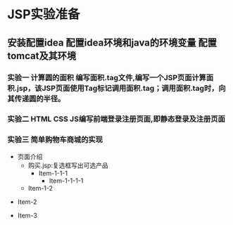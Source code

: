 # JSP实验准备

## 安装配置idea 配置idea环境和java的环境变量 配置tomcat及其环境

### 实验一 计算圆的面积 编写面积.tag文件,编写一个JSP页面计算面积.jsp，该JSP页面使用Tag标记调用面积.tag；调用面积.tag时，向其传递圆的半径。

### 实验二 HTML CSS JS编写前端登录注册页面,即静态登录及注册页面

### 实验三 简单购物车商城的实现

- 页面介绍
  - 购买.jsp:复选框写出可选产品
    + Item-1-1-1
      * Item-1-1-1-1
  * Item-1-2
+ Item-2
* Item-3
